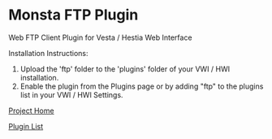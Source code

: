 # Monsta FTP Plugin
Web FTP Client Plugin for Vesta / Hestia Web Interface

Installation Instructions:

1. Upload the 'ftp' folder to the 'plugins' folder of your VWI / HWI installation.
2. Enable the plugin from the Plugins page or by adding "ftp" to the plugins list in your VWI / HWI Settings.

[Project Home](https://github.com/cdgco/vestawebinterface)

[Plugin List](https://github.com/cdgco/VestaWebInterface/tree/master/plugins)
